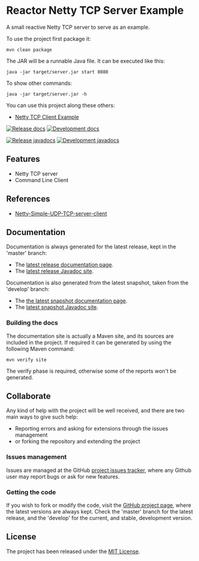 # Reactor Netty TCP Server Example

A small reactive Netty TCP server to serve as an example.

To use the project first package it:

```
mvn clean package
```

The JAR will be a runnable Java file. It can be executed like this:

```
java -jar target/server.jar start 8080
```

To show other commands:

```
java -jar target/server.jar -h
```

You can use this project along these others:
- [Netty TCP Client Example](https://github.com/Bernardo-MG/netty-tcp-client-example)

[![Release docs](https://img.shields.io/badge/docs-release-blue.svg)][site-release]
[![Development docs](https://img.shields.io/badge/docs-develop-blue.svg)][site-develop]

[![Release javadocs](https://img.shields.io/badge/javadocs-release-blue.svg)][javadoc-release]
[![Development javadocs](https://img.shields.io/badge/javadocs-develop-blue.svg)][javadoc-develop]

## Features

- Netty TCP server
- Command Line Client

## References

- [Netty-Simple-UDP-TCP-server-client](https://github.com/narkhedesam/Netty-Simple-UDP-TCP-server-client)

## Documentation

Documentation is always generated for the latest release, kept in the 'master' branch:

- The [latest release documentation page][site-release].
- The [latest release Javadoc site][javadoc-release].

Documentation is also generated from the latest snapshot, taken from the 'develop' branch:

- The [the latest snapshot documentation page][site-develop].
- The [latest snapshot Javadoc site][javadoc-develop].

### Building the docs

The documentation site is actually a Maven site, and its sources are included in the project. If required it can be generated by using the following Maven command:

```
mvn verify site
```

The verify phase is required, otherwise some of the reports won't be generated.

## Collaborate

Any kind of help with the project will be well received, and there are two main ways to give such help:

- Reporting errors and asking for extensions through the issues management
- or forking the repository and extending the project

### Issues management

Issues are managed at the GitHub [project issues tracker][issues], where any Github user may report bugs or ask for new features.

### Getting the code

If you wish to fork or modify the code, visit the [GitHub project page][scm], where the latest versions are always kept. Check the 'master' branch for the latest release, and the 'develop' for the current, and stable, development version.

## License

The project has been released under the [MIT License][license].

[issues]: https://github.com/bernardo-mg/netty-tcp-server/issues
[javadoc-develop]: https://docs.bernardomg.com/development/maven/netty-tcp-server/apidocs
[javadoc-release]: https://docs.bernardomg.com/maven/netty-tcp-server/apidocs
[license]: https://www.opensource.org/licenses/mit-license.php
[scm]: https://github.com/bernardo-mg/netty-tcp-server
[site-develop]: https://docs.bernardomg.com/development/maven/netty-tcp-server
[site-release]: https://docs.bernardomg.com/maven/netty-tcp-server
